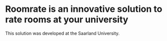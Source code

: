 # Roomrate is an innovative solution to rate rooms at your university

This solution was developed at the Saarland University.

